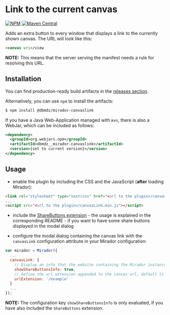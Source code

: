 # Link to the current canvas

[![NPM](https://img.shields.io/npm/v/@dbmdz/mirador-canvaslink.svg)](https://www.npmjs.com/package/@dbmdz/mirador-canvaslink)
[![Maven Central](https://img.shields.io/maven-central/v/org.webjars.npm/dbmdz__mirador-canvaslink.svg)](http://search.maven.org/search?q=a:dbmdz__mirador-canvaslink)

Adds an extra button to every window that displays a link to the currently shown canvas. The URL will look like this:

```html
<canvas uri>/view
```

**NOTE:** This means that the server serving the manifest needs a rule for resolving this URL.

## Installation

You can find production-ready build artifacts in the [releases section](https://github.com/dbmdz/mirador-plugins/releases).

Alternatively, you can use `npm` to install the artifacts:

```sh
$ npm install @dbmdz/mirador-canvaslink
```

If you have a Java Web-Application managed with `mvn`, there is also a WebJar, which can be included as follows:

```xml
<dependency>
  <groupId>org.webjars.npm</groupId>
  <artifactId>dbmdz__mirador-canvaslink</artifactId>
  <version>{set to current version}</version>
</dependency>
```

## Usage

* enable the plugin by including the CSS and the JavaScript (**after** loading Mirador):

```html
<link rel="stylesheet" type="text/css" href="<url to the plugin>/canvasLink.min.css" />
...
<script src="<url to the plugin>/canvasLink.min.js"></script>
```

* include the [ShareButtons extension](https://github.com/dbmdz/mirador-plugins/tree/master/ShareButtons) - the usage is explained in the corresponding README - if you want to have some share buttons displayed in the modal dialog

* configure the modal dialog containing the canvas link with the `canvasLink` configuration attribute in your Mirador configuration:

```js
var mirador = Mirador({
  ...
  canvasLink: {
    // Display an info that the website containing the Mirador instance is left by clicking on the share buttons, default is false
    showShareButtonsInfo: true,
    // Define the url extension appended to the canvas url, default is /view
    urlExtension: '/example'
  }
  ...
});
```

**NOTE:** The configuration key `showShareButtonsInfo` is only evaluated, if you have also included the `ShareButtons` extension.
